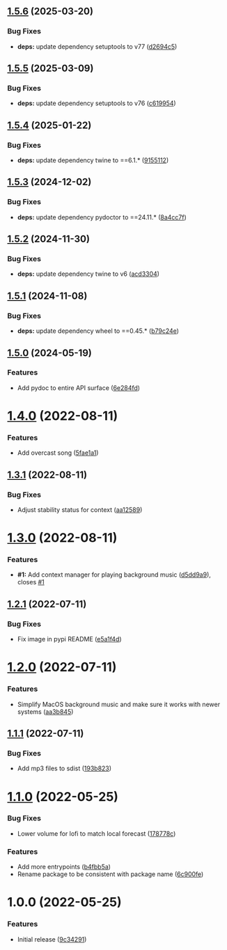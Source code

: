 ## [1.5.6](https://github.com/timo-reymann/python-script-background-music/compare/1.5.5...1.5.6) (2025-03-20)


### Bug Fixes

* **deps:** update dependency setuptools to v77 ([d2694c5](https://github.com/timo-reymann/python-script-background-music/commit/d2694c56ff090fb0be2a959218bc42c56cc3eb83))

## [1.5.5](https://github.com/timo-reymann/python-script-background-music/compare/1.5.4...1.5.5) (2025-03-09)


### Bug Fixes

* **deps:** update dependency setuptools to v76 ([c619954](https://github.com/timo-reymann/python-script-background-music/commit/c61995436305359947b4c240bd8bce3a6ebb3934))

## [1.5.4](https://github.com/timo-reymann/python-script-background-music/compare/1.5.3...1.5.4) (2025-01-22)


### Bug Fixes

* **deps:** update dependency twine to ==6.1.* ([9155112](https://github.com/timo-reymann/python-script-background-music/commit/9155112a223486f5c01f80c081f7e0b35825db9a))

## [1.5.3](https://github.com/timo-reymann/python-script-background-music/compare/1.5.2...1.5.3) (2024-12-02)


### Bug Fixes

* **deps:** update dependency pydoctor to ==24.11.* ([8a4cc7f](https://github.com/timo-reymann/python-script-background-music/commit/8a4cc7f5897dc9dbd0fe535471db5c948409e80a))

## [1.5.2](https://github.com/timo-reymann/python-script-background-music/compare/1.5.1...1.5.2) (2024-11-30)


### Bug Fixes

* **deps:** update dependency twine to v6 ([acd3304](https://github.com/timo-reymann/python-script-background-music/commit/acd33044a852ed5ceed6561bee73a97fcf285a0f))

## [1.5.1](https://github.com/timo-reymann/python-script-background-music/compare/1.5.0...1.5.1) (2024-11-08)


### Bug Fixes

* **deps:** update dependency wheel to ==0.45.* ([b79c24e](https://github.com/timo-reymann/python-script-background-music/commit/b79c24e37e8e5f5cb574ed3061842db762bc9cf0))

## [1.5.0](https://github.com/timo-reymann/python-script-background-music/compare/1.4.0...1.5.0) (2024-05-19)


### Features

* Add pydoc to entire API surface ([6e284fd](https://github.com/timo-reymann/python-script-background-music/commit/6e284fdf7fb8e09fbf6c213846c7d322ff0341cf))

# [1.4.0](https://github.com/timo-reymann/python-script-background-music/compare/1.3.1...1.4.0) (2022-08-11)


### Features

* Add overcast song ([5fae1a1](https://github.com/timo-reymann/python-script-background-music/commit/5fae1a1ddeb22b382381431902955a9a15d79ec7))

## [1.3.1](https://github.com/timo-reymann/python-script-background-music/compare/1.3.0...1.3.1) (2022-08-11)


### Bug Fixes

* Adjust stability status for context ([aa12589](https://github.com/timo-reymann/python-script-background-music/commit/aa125893294ffb21c5f5df63be4652d9d74019d7))

# [1.3.0](https://github.com/timo-reymann/python-script-background-music/compare/1.2.1...1.3.0) (2022-08-11)


### Features

* **#1:** Add context manager for playing background music ([d5dd9a9](https://github.com/timo-reymann/python-script-background-music/commit/d5dd9a97b98182423af9751b352fd6bb3d077b25)), closes [#1](https://github.com/timo-reymann/python-script-background-music/issues/1)

## [1.2.1](https://github.com/timo-reymann/python-script-background-music/compare/1.2.0...1.2.1) (2022-07-11)


### Bug Fixes

* Fix image in pypi README ([e5a1f4d](https://github.com/timo-reymann/python-script-background-music/commit/e5a1f4d2304c60badcbe2250e04ae1c0afb89228))

# [1.2.0](https://github.com/timo-reymann/python-script-background-music/compare/1.1.1...1.2.0) (2022-07-11)


### Features

* Simplify MacOS background music and make sure it works with newer systems ([aa3b845](https://github.com/timo-reymann/python-script-background-music/commit/aa3b8451bdc3cdfacf3569765a963acf2fe4ba7c))

## [1.1.1](https://github.com/timo-reymann/python-script-background-music/compare/1.1.0...1.1.1) (2022-07-11)


### Bug Fixes

* Add mp3 files to sdist ([193b823](https://github.com/timo-reymann/python-script-background-music/commit/193b8230c27766b8e77bc43786c0f24209161a6b))

# [1.1.0](https://github.com/timo-reymann/python-script-background-music/compare/1.0.0...1.1.0) (2022-05-25)


### Bug Fixes

* Lower volume for lofi to match local forecast ([178778c](https://github.com/timo-reymann/python-script-background-music/commit/178778cf95734214958fef219820d221cd697700))


### Features

* Add more entrypoints ([b4fbb5a](https://github.com/timo-reymann/python-script-background-music/commit/b4fbb5a333a034b49f340c6b813a48e4dc1851c5))
* Rename package to be consistent with package name ([6c900fe](https://github.com/timo-reymann/python-script-background-music/commit/6c900fe6955590b47d967efb08e3b10b678e18b0))

# 1.0.0 (2022-05-25)


### Features

* Initial release ([9c34291](https://github.com/timo-reymann/python-script-background-music/commit/9c342910446e9913e1d9dab6f5855fbb87d7efa6))
